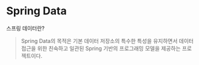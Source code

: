 # Spring Data

스프링 데이터란?

> Spring Data의 목적은 기본 데이터 저장소의 특수한 특성을 유지하면서 데이터 접근을 위한 친숙하고 일관된 Spring 기반의 프로그래밍 모델을 제공하는 프로젝트이다.


